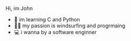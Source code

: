 Hi, im John

- 📖 im learning C and Python 
- 🏄‍♂️ my passion is windsurfing and progrmaing 
- 💻 i wanna by a software enginner
